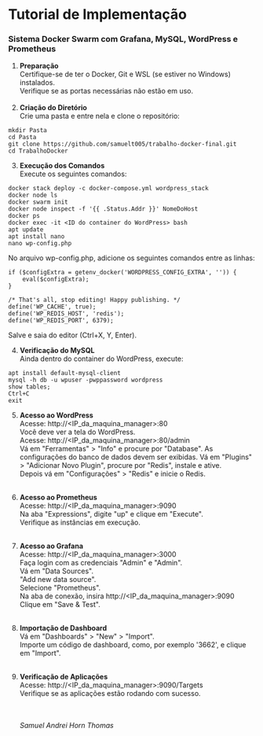 # Tutorial de Implementação

### Sistema Docker Swarm com Grafana, MySQL, WordPress e Prometheus

1. <b>Preparação</b>
   <br>
   Certifique-se de ter o Docker, Git e WSL (se estiver no Windows) instalados.
   <br>
   Verifique se as portas necessárias não estão em uso.
   <br><br>
2. <b>Criação do Diretório</b>
   <br>
   Crie uma pasta e entre nela e clone o repositório:

```
mkdir Pasta
cd Pasta
git clone https://github.com/samuelt005/trabalho-docker-final.git
cd TrabalhoDocker
```

3. <b>Execução dos Comandos</b>
   <br>
   Execute os seguintes comandos:

```
docker stack deploy -c docker-compose.yml wordpress_stack
docker node ls
docker swarm init
docker node inspect -f '{{ .Status.Addr }}' NomeDoHost
docker ps
docker exec -it <ID do container do WordPress> bash
apt update
apt install nano
nano wp-config.php
```

No arquivo wp-config.php, adicione os seguintes comandos entre as linhas:

```
if ($configExtra = getenv_docker('WORDPRESS_CONFIG_EXTRA', '')) {
    eval($configExtra);
}

/* That's all, stop editing! Happy publishing. */
define('WP_CACHE', true);
define('WP_REDIS_HOST', 'redis');
define('WP_REDIS_PORT', 6379);
```

Salve e saia do editor (Ctrl+X, Y, Enter).

4. <b>Verificação do MySQL</b>
   <br>
   Ainda dentro do container do WordPress, execute:

```
apt install default-mysql-client
mysql -h db -u wpuser -pwppassword wordpress
show tables;
Ctrl+C
exit
```

5. <b>Acesso ao WordPress</b>
   <br>
   Acesse: <a> http://\<IP_da_maquina_manager>:80 </a>
   <br>
   Você deve ver a tela do WordPress.
   <br>
   Acesse: <a> http://\<IP_da_maquina_manager>:80/admin </a>
   <br>
   Vá em "Ferramentas" > "Info" e procure por "Database".
   As configurações do banco de dados devem ser exibidas.
   Vá em "Plugins" > "Adicionar Novo Plugin", procure por "Redis", instale e ative.
   <br>
   Depois vá em "Configurações" > "Redis" e inicie o Redis.
   <br> <br>
6. <b>Acesso ao Prometheus</b>
   <br>
   Acesse: <a>http://\<IP_da_maquina_manager>:9090</a>
   <br>
   Na aba "Expressions", digite "up" e clique em "Execute".
   <br>
   Verifique as instâncias em execução.
   <br> <br>
7. <b>Acesso ao Grafana</b>
   <br>
   Acesse: <a>http://\<IP_da_maquina_manager>:3000 </a>
   <br>
   Faça login com as credenciais "Admin" e "Admin".
   <br>
   Vá em "Data Sources".
   <br>
   "Add new data source".
   <br>
   Selecione "Prometheus".
   <br>
   Na aba de conexão, insira <a> http://\<IP_da_maquina_manager>:9090 </a>
   <br>
   Clique em "Save & Test".
   <br>
   <br>
8. <b>Importação de Dashboard </b>
   <br>
   Vá em "Dashboards" > "New" > "Import".
   <br>
   Importe um código de dashboard, como, por exemplo '3662', e clique em "Import".
   <br>
   <br>
9. <b>Verificação de Aplicações</b>
   <br>
   Acesse: <a>http://\<IP_da_maquina_manager>:9090/Targets</a>
   <br>
   Verifique se as aplicações estão rodando com sucesso.

   <br>
   <br>
   <i>Samuel Andrei Horn Thomas</i>
